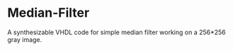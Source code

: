 # Median-Filter
A synthesizable VHDL code for  simple median filter working on a 256*256 gray image.
